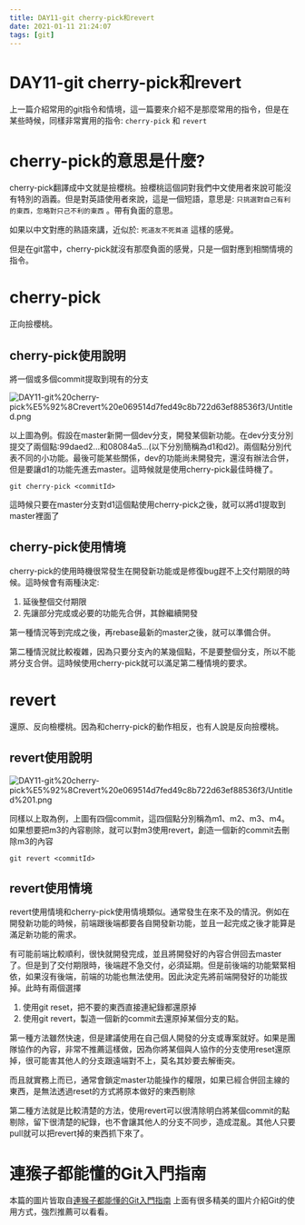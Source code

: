```yaml
---
title: DAY11-git cherry-pick和revert
date: 2021-01-11 21:24:07
tags: [git]
---
```

# DAY11-git cherry-pick和revert

上一篇介紹常用的git指令和情境，這一篇要來介紹不是那麼常用的指令，但是在某些時候，同樣非常實用的指令: `cherry-pick` 和 `revert`

# cherry-pick的意思是什麼?

cherry-pick翻譯成中文就是撿櫻桃。撿櫻桃這個詞對我們中文使用者來說可能沒有特別的涵義。但是對英語使用者來說，這是一個短語，意思是: `只挑選對自己有利的東西，忽略對只己不利的東西` 。帶有負面的意思。

如果以中文對應的熟語來講，近似於: `死道友不死貧道` 這樣的感覺。

但是在git當中，cherry-pick就沒有那麼負面的感覺，只是一個對應到相關情境的指令。

# cherry-pick

正向撿櫻桃。

## cherry-pick使用說明

將一個或多個commit提取到現有的分支

![DAY11-git%20cherry-pick%E5%92%8Crevert%20e069514d7fed49c8b722d63ef88536f3/Untitled.png](DAY11-git%20cherry-pick%E5%92%8Crevert%20e069514d7fed49c8b722d63ef88536f3/Untitled.png)

以上圖為例。假設在master新開一個dev分支，開發某個新功能。在dev分支分別提交了兩個點:99daed2...和08084a5...(以下分別簡稱為d1和d2)。兩個點分別代表不同的小功能。最後可能某些關係，dev的功能尚未開發完，還沒有辦法合併，但是要讓d1的功能先進去master。這時候就是使用cherry-pick最佳時機了。

```
git cherry-pick <commitId>
```

這時候只要在master分支對d1這個點使用cherry-pick之後，就可以將d1提取到master裡面了

## cherry-pick使用情境

cherry-pick的使用時機很常發生在開發新功能或是修復bug趕不上交付期限的時候。這時候會有兩種決定:

1. 延後整個交付期限
2. 先讓部分完成或必要的功能先合併，其餘繼續開發

第一種情況等到完成之後，再rebase最新的master之後，就可以準備合併。

第二種情況就比較複雜，因為只要分支內的某幾個點，不是要整個分支，所以不能將分支合併。這時候使用cherry-pick就可以滿足第二種情境的要求。

# revert

還原、反向檢櫻桃。因為和cherry-pick的動作相反，也有人說是反向撿櫻桃。

## revert使用說明

![DAY11-git%20cherry-pick%E5%92%8Crevert%20e069514d7fed49c8b722d63ef88536f3/Untitled%201.png](DAY11-git%20cherry-pick%E5%92%8Crevert%20e069514d7fed49c8b722d63ef88536f3/Untitled%201.png)

同樣以上取為例，上圖有四個commit，這四個點分別稱為m1、m2、m3、m4。如果想要把m3的內容剔除，就可以對m3使用revert，創造一個新的commit去刪除m3的內容

```
git revert <commitId>
```

## revert使用情境

revert使用情境和cherry-pick使用情境類似。通常發生在來不及的情況。例如在開發新功能的時候，前端跟後端都要各自開發新功能，並且一起完成之後才能算是滿足新功能的需求。

有可能前端比較順利，很快就開發完成，並且將開發好的內容合併回去master了。但是到了交付期限時，後端趕不急交付，必須延期。但是前後端的功能緊緊相依，如果沒有後端，前端的功能也無法使用。因此決定先將前端開發好的功能拔掉。此時有兩個選擇

1. 使用git reset，把不要的東西直接連紀錄都還原掉
2. 使用git revert，製造一個新的commit去還原掉某個分支的點。

第一種方法雖然快速，但是建議使用在自己個人開發的分支或專案就好。如果是團隊協作的內容，非常不推薦這樣做，因為你將某個與人協作的分支使用reset還原掉，很可能害其他人的分支跟遠端對不上，莫名其妙要去解衝突。

而且就實務上而已，通常會鎖定master功能操作的權限，如果已經合併回主線的東西，是無法透過reset的方式將原本做好的東西剔除

第二種方法就是比較清楚的方法，使用revert可以很清除明白將某個commit的點剔除，留下很清楚的紀錄，也不會讓其他人的分支不同步，造成混亂。其他人只要pull就可以把revert掉的東西抓下來了。

# 連猴子都能懂的Git入門指南

本篇的圖片皆取自[連猴子都能懂的Git入門指南](https://backlog.com/git-tutorial/tw/) 上面有很多精美的圖片介紹Git的使用方式，強烈推薦可以看看。